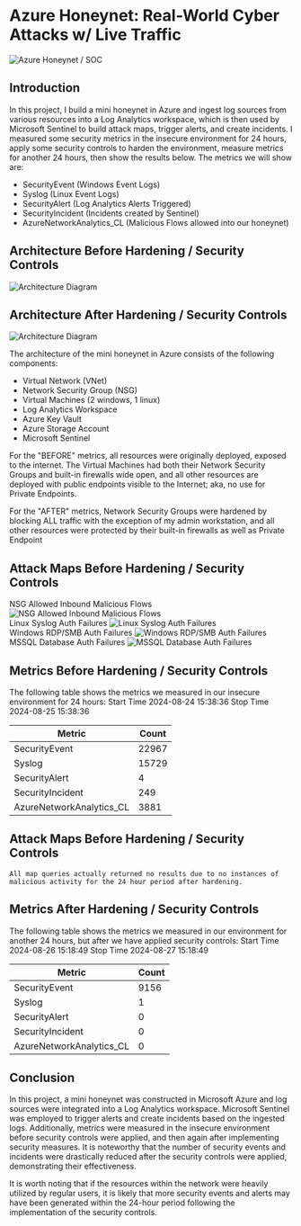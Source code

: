 # Azure Honeynet: Real-World Cyber Attacks w/ Live Traffic
![Azure Honeynet / SOC](https://i.imgur.com/nWiWP5h.png)

## Introduction

In this project, I build a mini honeynet in Azure and ingest log sources from various resources into a Log Analytics workspace, which is then used by Microsoft Sentinel to build attack maps, trigger alerts, and create incidents. I measured some security metrics in the insecure environment for 24 hours, apply some security controls to harden the environment, measure metrics for another 24 hours, then show the results below. The metrics we will show are:

- SecurityEvent (Windows Event Logs)
- Syslog (Linux Event Logs)
- SecurityAlert (Log Analytics Alerts Triggered)
- SecurityIncident (Incidents created by Sentinel)
- AzureNetworkAnalytics_CL (Malicious Flows allowed into our honeynet)

## Architecture Before Hardening / Security Controls
![Architecture Diagram](https://i.imgur.com/9KjCtgZ.jpg)

## Architecture After Hardening / Security Controls
![Architecture Diagram](https://i.imgur.com/Z3p6pGV.jpeg)

The architecture of the mini honeynet in Azure consists of the following components:

- Virtual Network (VNet)
- Network Security Group (NSG)
- Virtual Machines (2 windows, 1 linux)
- Log Analytics Workspace
- Azure Key Vault
- Azure Storage Account
- Microsoft Sentinel

For the "BEFORE" metrics, all resources were originally deployed, exposed to the internet. The Virtual Machines had both their Network Security Groups and built-in firewalls wide open, and all other resources are deployed with public endpoints visible to the Internet; aka, no use for Private Endpoints.

For the "AFTER" metrics, Network Security Groups were hardened by blocking ALL traffic with the exception of my admin workstation, and all other resources were protected by their built-in firewalls as well as Private Endpoint

## Attack Maps Before Hardening / Security Controls
NSG Allowed Inbound Malicious Flows
![NSG Allowed Inbound Malicious Flows](https://i.imgur.com/cNNdVYU.png)<br>
Linux Syslog Auth Failures
![Linux Syslog Auth Failures](https://i.imgur.com/Q4Kf63k.png)<br>
Windows RDP/SMB Auth Failures
![Windows RDP/SMB Auth Failures](https://i.imgur.com/Qz6JnuX.png)<br>
MSSQL Database Auth Failures
![MSSQL Database Auth Failures](https://i.imgur.com/wJjiRg4.png)<br>

## Metrics Before Hardening / Security Controls

The following table shows the metrics we measured in our insecure environment for 24 hours:
Start Time 2024-08-24 15:38:36
Stop Time 2024-08-25 15:38:36

| Metric                   | Count
| ------------------------ | -----
| SecurityEvent            | 22967
| Syslog                   | 15729
| SecurityAlert            | 4
| SecurityIncident         | 249
| AzureNetworkAnalytics_CL | 3881

## Attack Maps Before Hardening / Security Controls

```All map queries actually returned no results due to no instances of malicious activity for the 24 hour period after hardening.```

## Metrics After Hardening / Security Controls

The following table shows the metrics we measured in our environment for another 24 hours, but after we have applied security controls:
Start Time 2024-08-26 15:18:49
Stop Time  2024-08-27 15:18:49

| Metric                   | Count
| ------------------------ | -----
| SecurityEvent            | 9156
| Syslog                   | 1
| SecurityAlert            | 0
| SecurityIncident         | 0
| AzureNetworkAnalytics_CL | 0

## Conclusion

In this project, a mini honeynet was constructed in Microsoft Azure and log sources were integrated into a Log Analytics workspace. Microsoft Sentinel was employed to trigger alerts and create incidents based on the ingested logs. Additionally, metrics were measured in the insecure environment before security controls were applied, and then again after implementing security measures. It is noteworthy that the number of security events and incidents were drastically reduced after the security controls were applied, demonstrating their effectiveness.

It is worth noting that if the resources within the network were heavily utilized by regular users, it is likely that more security events and alerts may have been generated within the 24-hour period following the implementation of the security controls.
